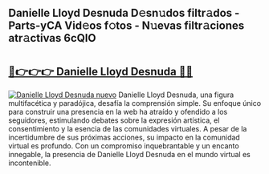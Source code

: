 ## Danielle Lloyd Desnuda D𝚎sn𝚞dos filtr𝚊dos - Parts-yCA Vid𝚎os f𝚘tos - N𝚞evas filtr𝚊ciones atr𝚊ctivas 6cQlO

# <h2><a href="http://mb4xfh.tromn.icu/?c=Danielle+Lloyd+Desnuda">🔗👉👉👉 Danielle Lloyd Desnuda 🔗🔗</a></h2>

[![Danielle Lloyd Desnuda nuevo](https://i.imgur.com/pEAQMta.gif)](http://mb4xfh.tromn.icu/?c=Danielle+Lloyd+Desnuda)
Danielle Lloyd Desnuda, una figura multifacética y paradójica, desafía la comprensión simple. Su enfoque único para construir una presencia en la web ha atraído y ofendido a los seguidores, estimulando debates sobre la expresión artística, el consentimiento y la esencia de las comunidades virtuales. A pesar de la incertidumbre de sus próximas acciones, su impacto en la comunidad virtual es profundo. Con un compromiso inquebrantable y un encanto innegable, la presencia de Danielle Lloyd Desnuda en el mundo virtual es incontenible.
